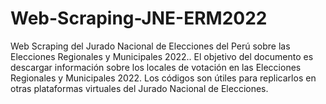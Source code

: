 # Web-Scraping-JNE-ERM2022
 Web Scraping del Jurado Nacional de Elecciones del Perú sobre las Elecciones Regionales y Municipales 2022..
 El objetivo del documento es descargar información sobre los locales de votación en las Elecciones Regionales y Municipales 2022. Los códigos son útiles para replicarlos en otras plataformas virtuales del Jurado Nacional de Elecciones.
